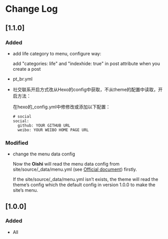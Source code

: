 # Change Log

## [1.1.0]

### Added
- add life category to menu, configure way:

	add "categories: life" and "indexhide: true" in post attribute when you create a post

- pt_br.yml

- 社交联系开启方式改从Hexo的config中获取，不从theme的配置中读取，开启方法：
      
  在hexo的_config.yml中修修改或添加以下配置：

    ```
    # social
    social:
      github: YOUR GITHUB URL
      weibo: YOUR WEIBO HOME PAGE URL
    ```
    
### Modified
- change the menu data config
	
	Now the **Oishi** will read the menu data config from site/source/_data/menu.yml (see [Official document](https://hexo.io/docs/data-files.html)) firstly. 
	
 	If the site/source/_data/menu.yml isn’t exists, the theme will read the theme’s config which the default config in version 1.0.0 to make the site’s menu.

## [1.0.0]
### Added
- All
